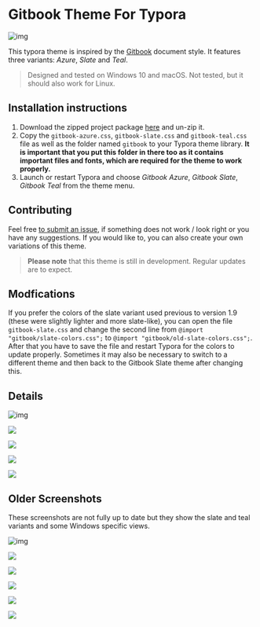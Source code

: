 # Gitbook Theme For Typora
![img](media/variants.png)

This typora theme is inspired by the [Gitbook](https://www.gitbook.com) document style. It features three variants: *Azure*, *Slate* and *Teal*.

> Designed and tested on Windows 10 and macOS. Not tested, but it should also work for Linux.
## Installation instructions
1. Download the zipped project package [here](https://github.com/Henning16/typora-gitbook-theme/releases/latest) and un-zip it.
2. Copy the `gitbook-azure.css`, `gitbook-slate.css` and `gitbook-teal.css` file as well as the folder named `gitbook` to your Typora theme library. **It is important that you put this folder in there too as it contains important files and fonts, which are required for the theme to work properly.**
4. Launch or restart Typora and choose *Gitbook Azure*, *Gitbook Slate*, *Gitbook Teal* from the theme menu.

## Contributing
Feel free [to submit an issue](https://github.com/Henning16/typora-gitbook-theme/issues/new), if something does not work / look right or you have any suggestions. If you would like to, you can also create your own variations of this theme. 

> **Please note** that this theme is still in development. Regular updates are to expect.

## Modfications
If you prefer the colors of the slate variant used previous to version 1.9 (these were slightly lighter and more slate-like), you can open the file `gitbook-slate.css` and change the second line from `@import "gitbook/slate-colors.css";` to `@import "gitbook/old-slate-colors.css";`. After that you have to save the file and restart Typora for the colors to update properly. Sometimes it may also be necessary to switch to a different theme and then back to the Gitbook Slate theme after changing this.

## Details

![img](media/gitbookthumbnail.png)

![](media/tables.png)

![](media/codeboxes.png)

![](media/quotes.png)

![](media/mathblocks.png)

## Older Screenshots

These screenshots are not fully up to date but they show the slate and teal variants and some Windows specific views.

![img](media/gitbookazure.png)

![](media/gitbookteal.png)

![](media/gitbookslate.png)

![](media/gitbookui1.png)

![](media/gitbookui2.png)

![](media/gitbookui3.png)
